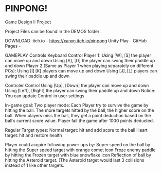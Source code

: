 # PINPONG!
Game Design II Project

Project Files can be found in the DEMOS folder

DOWNLOAD:
itch.io - https://xanxg.itch.io/pinpong
Unity Play - 
GitHub Pages - 

GAMEPLAY
Controls
Keyboard Control
Player 1:
Using [W], [S] the player can move up and down
Using [A], [D] the player can swing their paddle up and down
Player 2 (Same as Player 1 when playing separately on different PCs): 
Using [I] [K] players can move up and down
Using [J], [L] players can swing their paddle up and down

Controler Control
	Using [Up], [Down] the player can move up and down
Using [Left], [Right] the player can swing their paddle up and down
            Notice: You can update Control in user settings

In-game goal:
Two player mode:
Each Player try to survive the game by hitting  the ball. The more targets hitted by the ball, the higher score on the ball. When players miss the ball, they get a point deduction based on the ball’s current score value. Player fail the game after 1000 points deducted.

Regular Target types:
Normal target: hit and add score to the ball
Heart target: hit and restore health

Player could acquire following power ups by:
Super speed on the ball by hitting the Super speed target with orange comet icon
Froze enemy paddle by hitting the Frozen target with blue snowflake icon
Reflection of ball by hitting the Asteroid target. (The Asteroid target would last 3 collisions instead of 1 like other targets.
